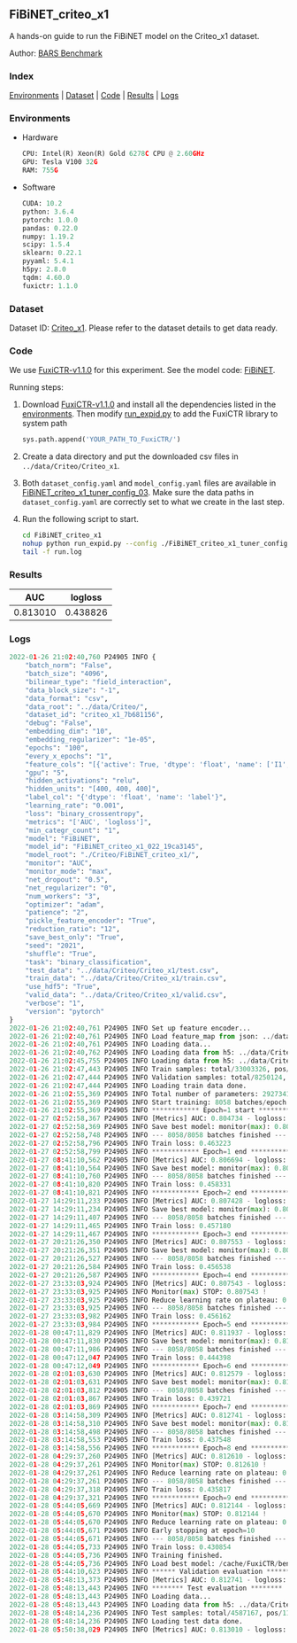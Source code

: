## FiBiNET_criteo_x1

A hands-on guide to run the FiBiNET model on the Criteo_x1 dataset.

Author: [BARS Benchmark](https://github.com/reczoo/BARS/blob/main/CITATION)

### Index
[Environments](#Environments) | [Dataset](#Dataset) | [Code](#Code) | [Results](#Results) | [Logs](#Logs)

### Environments
+ Hardware

  ```python
  CPU: Intel(R) Xeon(R) Gold 6278C CPU @ 2.60GHz
  GPU: Tesla V100 32G
  RAM: 755G

  ```

+ Software

  ```python
  CUDA: 10.2
  python: 3.6.4
  pytorch: 1.0.0
  pandas: 0.22.0
  numpy: 1.19.2
  scipy: 1.5.4
  sklearn: 0.22.1
  pyyaml: 5.4.1
  h5py: 2.8.0
  tqdm: 4.60.0
  fuxictr: 1.1.0

  ```

### Dataset
Dataset ID: [Criteo_x1](https://github.com/reczoo/Datasets/tree/main/Criteo/Criteo_x1). Please refer to the dataset details to get data ready.

### Code

We use [FuxiCTR-v1.1.0](https://github.com/reczoo/FuxiCTR/tree/v1.1.0) for this experiment. See the model code: [FiBiNET](https://github.com/reczoo/FuxiCTR/blob/v1.1.0/fuxictr/pytorch/models/FiBiNET.py).

Running steps:

1. Download [FuxiCTR-v1.1.0](https://github.com/reczoo/FuxiCTR/archive/refs/tags/v1.1.0.zip) and install all the dependencies listed in the [environments](#environments). Then modify [run_expid.py](./run_expid.py#L5) to add the FuxiCTR library to system path
    
    ```python
    sys.path.append('YOUR_PATH_TO_FuxiCTR/')
    ```

2. Create a data directory and put the downloaded csv files in `../data/Criteo/Criteo_x1`.

3. Both `dataset_config.yaml` and `model_config.yaml` files are available in [FiBiNET_criteo_x1_tuner_config_03](./FiBiNET_criteo_x1_tuner_config_03). Make sure the data paths in `dataset_config.yaml` are correctly set to what we create in the last step.

4. Run the following script to start.

    ```bash
    cd FiBiNET_criteo_x1
    nohup python run_expid.py --config ./FiBiNET_criteo_x1_tuner_config_03 --expid FiBiNET_criteo_x1_022_19ca3145 --gpu 0 > run.log &
    tail -f run.log
    ```

### Results

| AUC | logloss  |
|:--------------------:|:--------------------:|
| 0.813010 | 0.438826  |


### Logs
```python
2022-01-26 21:02:40,760 P24905 INFO {
    "batch_norm": "False",
    "batch_size": "4096",
    "bilinear_type": "field_interaction",
    "data_block_size": "-1",
    "data_format": "csv",
    "data_root": "../data/Criteo/",
    "dataset_id": "criteo_x1_7b681156",
    "debug": "False",
    "embedding_dim": "10",
    "embedding_regularizer": "1e-05",
    "epochs": "100",
    "every_x_epochs": "1",
    "feature_cols": "[{'active': True, 'dtype': 'float', 'name': ['I1', 'I2', 'I3', 'I4', 'I5', 'I6', 'I7', 'I8', 'I9', 'I10', 'I11', 'I12', 'I13'], 'type': 'numeric'}, {'active': True, 'dtype': 'float', 'name': ['C1', 'C2', 'C3', 'C4', 'C5', 'C6', 'C7', 'C8', 'C9', 'C10', 'C11', 'C12', 'C13', 'C14', 'C15', 'C16', 'C17', 'C18', 'C19', 'C20', 'C21', 'C22', 'C23', 'C24', 'C25', 'C26'], 'type': 'categorical'}]",
    "gpu": "5",
    "hidden_activations": "relu",
    "hidden_units": "[400, 400, 400]",
    "label_col": "{'dtype': 'float', 'name': 'label'}",
    "learning_rate": "0.001",
    "loss": "binary_crossentropy",
    "metrics": "['AUC', 'logloss']",
    "min_categr_count": "1",
    "model": "FiBiNET",
    "model_id": "FiBiNET_criteo_x1_022_19ca3145",
    "model_root": "./Criteo/FiBiNET_criteo_x1/",
    "monitor": "AUC",
    "monitor_mode": "max",
    "net_dropout": "0.5",
    "net_regularizer": "0",
    "num_workers": "3",
    "optimizer": "adam",
    "patience": "2",
    "pickle_feature_encoder": "True",
    "reduction_ratio": "12",
    "save_best_only": "True",
    "seed": "2021",
    "shuffle": "True",
    "task": "binary_classification",
    "test_data": "../data/Criteo/Criteo_x1/test.csv",
    "train_data": "../data/Criteo/Criteo_x1/train.csv",
    "use_hdf5": "True",
    "valid_data": "../data/Criteo/Criteo_x1/valid.csv",
    "verbose": "1",
    "version": "pytorch"
}
2022-01-26 21:02:40,761 P24905 INFO Set up feature encoder...
2022-01-26 21:02:40,761 P24905 INFO Load feature_map from json: ../data/Criteo/criteo_x1_7b681156/feature_map.json
2022-01-26 21:02:40,761 P24905 INFO Loading data...
2022-01-26 21:02:40,762 P24905 INFO Loading data from h5: ../data/Criteo/criteo_x1_7b681156/train.h5
2022-01-26 21:02:45,755 P24905 INFO Loading data from h5: ../data/Criteo/criteo_x1_7b681156/valid.h5
2022-01-26 21:02:47,443 P24905 INFO Train samples: total/33003326, pos/8456369, neg/24546957, ratio/25.62%, blocks/1
2022-01-26 21:02:47,444 P24905 INFO Validation samples: total/8250124, pos/2114300, neg/6135824, ratio/25.63%, blocks/1
2022-01-26 21:02:47,444 P24905 INFO Loading train data done.
2022-01-26 21:02:55,369 P24905 INFO Total number of parameters: 29273411.
2022-01-26 21:02:55,369 P24905 INFO Start training: 8058 batches/epoch
2022-01-26 21:02:55,369 P24905 INFO ************ Epoch=1 start ************
2022-01-27 02:52:58,367 P24905 INFO [Metrics] AUC: 0.804734 - logloss: 0.446802
2022-01-27 02:52:58,369 P24905 INFO Save best model: monitor(max): 0.804734
2022-01-27 02:52:58,748 P24905 INFO --- 8058/8058 batches finished ---
2022-01-27 02:52:58,796 P24905 INFO Train loss: 0.463223
2022-01-27 02:52:58,799 P24905 INFO ************ Epoch=1 end ************
2022-01-27 08:41:10,562 P24905 INFO [Metrics] AUC: 0.806694 - logloss: 0.444863
2022-01-27 08:41:10,564 P24905 INFO Save best model: monitor(max): 0.806694
2022-01-27 08:41:10,760 P24905 INFO --- 8058/8058 batches finished ---
2022-01-27 08:41:10,820 P24905 INFO Train loss: 0.458331
2022-01-27 08:41:10,821 P24905 INFO ************ Epoch=2 end ************
2022-01-27 14:29:11,233 P24905 INFO [Metrics] AUC: 0.807428 - logloss: 0.444110
2022-01-27 14:29:11,234 P24905 INFO Save best model: monitor(max): 0.807428
2022-01-27 14:29:11,407 P24905 INFO --- 8058/8058 batches finished ---
2022-01-27 14:29:11,465 P24905 INFO Train loss: 0.457180
2022-01-27 14:29:11,467 P24905 INFO ************ Epoch=3 end ************
2022-01-27 20:21:26,350 P24905 INFO [Metrics] AUC: 0.807553 - logloss: 0.444230
2022-01-27 20:21:26,351 P24905 INFO Save best model: monitor(max): 0.807553
2022-01-27 20:21:26,527 P24905 INFO --- 8058/8058 batches finished ---
2022-01-27 20:21:26,584 P24905 INFO Train loss: 0.456538
2022-01-27 20:21:26,587 P24905 INFO ************ Epoch=4 end ************
2022-01-27 23:33:03,924 P24905 INFO [Metrics] AUC: 0.807543 - logloss: 0.444385
2022-01-27 23:33:03,925 P24905 INFO Monitor(max) STOP: 0.807543 !
2022-01-27 23:33:03,925 P24905 INFO Reduce learning rate on plateau: 0.000100
2022-01-27 23:33:03,925 P24905 INFO --- 8058/8058 batches finished ---
2022-01-27 23:33:03,982 P24905 INFO Train loss: 0.456162
2022-01-27 23:33:03,984 P24905 INFO ************ Epoch=5 end ************
2022-01-28 00:47:11,829 P24905 INFO [Metrics] AUC: 0.811937 - logloss: 0.440024
2022-01-28 00:47:11,830 P24905 INFO Save best model: monitor(max): 0.811937
2022-01-28 00:47:11,986 P24905 INFO --- 8058/8058 batches finished ---
2022-01-28 00:47:12,047 P24905 INFO Train loss: 0.444398
2022-01-28 00:47:12,049 P24905 INFO ************ Epoch=6 end ************
2022-01-28 02:01:03,630 P24905 INFO [Metrics] AUC: 0.812579 - logloss: 0.439391
2022-01-28 02:01:03,631 P24905 INFO Save best model: monitor(max): 0.812579
2022-01-28 02:01:03,812 P24905 INFO --- 8058/8058 batches finished ---
2022-01-28 02:01:03,867 P24905 INFO Train loss: 0.439721
2022-01-28 02:01:03,869 P24905 INFO ************ Epoch=7 end ************
2022-01-28 03:14:58,309 P24905 INFO [Metrics] AUC: 0.812741 - logloss: 0.439211
2022-01-28 03:14:58,310 P24905 INFO Save best model: monitor(max): 0.812741
2022-01-28 03:14:58,498 P24905 INFO --- 8058/8058 batches finished ---
2022-01-28 03:14:58,553 P24905 INFO Train loss: 0.437548
2022-01-28 03:14:58,556 P24905 INFO ************ Epoch=8 end ************
2022-01-28 04:29:37,260 P24905 INFO [Metrics] AUC: 0.812610 - logloss: 0.439299
2022-01-28 04:29:37,261 P24905 INFO Monitor(max) STOP: 0.812610 !
2022-01-28 04:29:37,261 P24905 INFO Reduce learning rate on plateau: 0.000010
2022-01-28 04:29:37,261 P24905 INFO --- 8058/8058 batches finished ---
2022-01-28 04:29:37,318 P24905 INFO Train loss: 0.435817
2022-01-28 04:29:37,321 P24905 INFO ************ Epoch=9 end ************
2022-01-28 05:44:05,669 P24905 INFO [Metrics] AUC: 0.812144 - logloss: 0.439911
2022-01-28 05:44:05,670 P24905 INFO Monitor(max) STOP: 0.812144 !
2022-01-28 05:44:05,670 P24905 INFO Reduce learning rate on plateau: 0.000001
2022-01-28 05:44:05,671 P24905 INFO Early stopping at epoch=10
2022-01-28 05:44:05,671 P24905 INFO --- 8058/8058 batches finished ---
2022-01-28 05:44:05,733 P24905 INFO Train loss: 0.430854
2022-01-28 05:44:05,736 P24905 INFO Training finished.
2022-01-28 05:44:05,736 P24905 INFO Load best model: /cache/FuxiCTR/benchmarks/Criteo/FiBiNET_criteo_x1/criteo_x1_7b681156/FiBiNET_criteo_x1_022_19ca3145.model
2022-01-28 05:44:10,623 P24905 INFO ****** Validation evaluation ******
2022-01-28 05:48:13,373 P24905 INFO [Metrics] AUC: 0.812741 - logloss: 0.439211
2022-01-28 05:48:13,443 P24905 INFO ******** Test evaluation ********
2022-01-28 05:48:13,443 P24905 INFO Loading data...
2022-01-28 05:48:13,443 P24905 INFO Loading data from h5: ../data/Criteo/criteo_x1_7b681156/test.h5
2022-01-28 05:48:14,236 P24905 INFO Test samples: total/4587167, pos/1174769, neg/3412398, ratio/25.61%, blocks/1
2022-01-28 05:48:14,236 P24905 INFO Loading test data done.
2022-01-28 05:50:38,029 P24905 INFO [Metrics] AUC: 0.813010 - logloss: 0.438826

```
